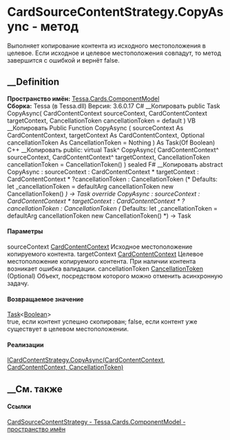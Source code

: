 # CardSourceContentStrategy.CopyAsync - метод
Выполняет копирование контента из исходного местоположения в целевое. Если
исходное и целевое местоположения совпадут, то метод завершится с ошибкой и
вернёт false.
## __Definition
 **Пространство имён:**
[Tessa.Cards.ComponentModel](N_Tessa_Cards_ComponentModel.htm)  
 **Сборка:** Tessa (в Tessa.dll) Версия: 3.6.0.17
C# __Копировать
     public Task<bool> CopyAsync(
    	CardContentContext sourceContext,
    	CardContentContext targetContext,
    	CancellationToken cancellationToken = default
    )
VB __Копировать
     Public Function CopyAsync ( 
    	sourceContext As CardContentContext,
    	targetContext As CardContentContext,
    	Optional cancellationToken As CancellationToken = Nothing
    ) As Task(Of Boolean)
C++ __Копировать
     public:
    virtual Task<bool>^ CopyAsync(
    	CardContentContext^ sourceContext, 
    	CardContentContext^ targetContext, 
    	CancellationToken cancellationToken = CancellationToken()
    ) sealed
F# __Копировать
     abstract CopyAsync : 
            sourceContext : CardContentContext * 
            targetContext : CardContentContext * 
            ?cancellationToken : CancellationToken 
    (* Defaults:
            let _cancellationToken = defaultArg cancellationToken new CancellationToken()
    *)
    -> Task<bool> 
    override CopyAsync : 
            sourceContext : CardContentContext * 
            targetContext : CardContentContext * 
            ?cancellationToken : CancellationToken 
    (* Defaults:
            let _cancellationToken = defaultArg cancellationToken new CancellationToken()
    *)
    -> Task<bool> 
#### Параметры
sourceContext
[CardContentContext](T_Tessa_Cards_ComponentModel_CardContentContext.htm)
    Исходное местоположение копируемого контента.
targetContext
[CardContentContext](T_Tessa_Cards_ComponentModel_CardContentContext.htm)
    Целевое местоположение копируемого контента. При наличии контента возникает ошибка валидации.
cancellationToken
[CancellationToken](https://learn.microsoft.com/dotnet/api/system.threading.cancellationtoken)
(Optional)
    Объект, посредством которого можно отменить асинхронную задачу.
#### Возвращаемое значение
[Task](https://learn.microsoft.com/dotnet/api/system.threading.tasks.task-1)<[Boolean](https://learn.microsoft.com/dotnet/api/system.boolean)>  
true, если контент успешно скопирован; false, если контент уже существует в
целевом местоположении.
#### Реализации
[ICardContentStrategy.CopyAsync(CardContentContext, CardContentContext,
CancellationToken)](M_Tessa_Cards_ComponentModel_ICardContentStrategy_CopyAsync.htm)  
##  __См. также
#### Ссылки
[CardSourceContentStrategy -
](T_Tessa_Cards_ComponentModel_CardSourceContentStrategy.htm)
[Tessa.Cards.ComponentModel - пространство
имён](N_Tessa_Cards_ComponentModel.htm)
